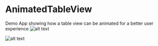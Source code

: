# AnimatedTableView
Demo App showing how a table view can be animated for a better user experience
![alt text](https://res.cloudinary.com/dn7nszkhk/image/upload/v1563928824/AnimatedTableView_t5ikat.png)

![alt text](https://res.cloudinary.com/dn7nszkhk/image/upload/v1563928823/AnimatedTableView2_uucaot.png)

